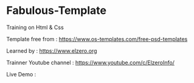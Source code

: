 # Fabulous-Template
Training on Html &amp; Css

Template free from : https://www.os-templates.com/free-psd-templates

Learned by : https://www.elzero.org

Trainner Youtube channel : https://www.youtube.com/c/ElzeroInfo/

Live Demo : 


